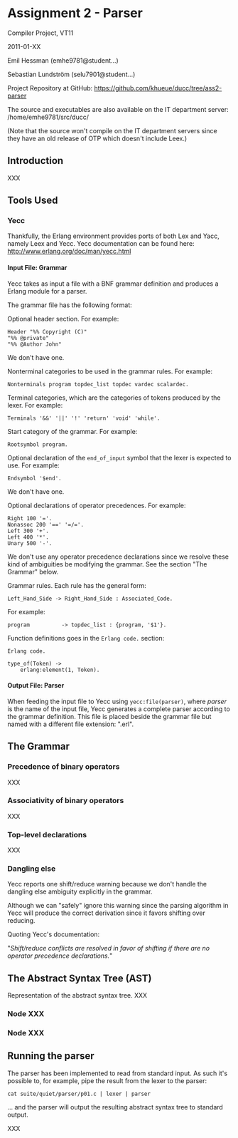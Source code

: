 # Assignment 2 - Parser

Compiler Project, VT11

2011-01-XX

Emil Hessman (emhe9781@student...)

Sebastian Lundström (selu7901@student...)

Project Repository at GitHub: 
<https://github.com/khueue/ducc/tree/ass2-parser>

The source and executables are also available on the IT department server:
/home/emhe9781/src/ducc/ 

(Note that the source won't compile on the IT department servers since they
have an old release of OTP which doesn't include Leex.)


## Introduction

XXX


## Tools Used

### Yecc

Thankfully, the Erlang environment provides ports of both Lex and Yacc, namely
Leex and Yecc. Yecc documentation can be found here:
<http://www.erlang.org/doc/man/yecc.html>

#### Input File: Grammar

Yecc takes as input a file with a BNF grammar definition and produces a 
Erlang module for a parser.

The grammar file has the following format:

Optional header section. For example:

    Header "%% Copyright (C)"
    "%% @private"
    "%% @Author John"

We don't have one.

Nonterminal categories to be used in the grammar rules. For example:

    Nonterminals program topdec_list topdec vardec scalardec.

Terminal categories, which are the categories of tokens produced by the 
lexer. For example:

    Terminals '&&' '||' '!' 'return' 'void' 'while'.

Start category of the grammar. For example:

    Rootsymbol program.

Optional declaration of the `end_of_input` symbol that the lexer is expected to
use. For example:

    Endsymbol '$end'.

We don't have one.

Optional declarations of operator precedences. For example:

    Right 100 '='.
    Nonassoc 200 '==' '=/='.
    Left 300 '+'.
    Left 400 '*'.
    Unary 500 '-'.

We don't use any operator precedence declarations since we resolve these 
kind of ambiguities be modifying the grammar. See the section "The Grammar"
below.

Grammar rules. Each rule has the general form:
    
    Left_Hand_Side -> Right_Hand_Side : Associated_Code.

For example:
    
    program          -> topdec_list : {program, '$1'}.

Function definitions goes in the `Erlang code.` section:

    Erlang code.

    type_of(Token) ->
        erlang:element(1, Token).


#### Output File: Parser

When feeding the input file to Yecc using `yecc:file(parser)`, where _parser_ 
is the name of the input file, Yecc generates a complete parser according to 
the grammar definition. This file is placed beside the grammar file but named 
with a different file extension: ".erl".


## The Grammar

### Precedence of binary operators

XXX


### Associativity of binary operators

XXX


### Top-level declarations

XXX


### Dangling else

Yecc reports one shift/reduce warning because we don't handle the dangling
else ambiguity explicitly in the grammar.

Although we can "safely" ignore this warning since the parsing algorithm in 
Yecc will produce the correct derivation since it favors shifting over 
reducing. 

Quoting Yecc's documentation:

"_Shift/reduce conflicts are resolved in favor of shifting if there are no 
operator precedence declarations._"


## The Abstract Syntax Tree (AST)

Representation of the abstract syntax tree. XXX

### Node XXX

### Node XXX


## Running the parser

The parser has been implemented to read from standard input. As such it's 
possible to, for example, pipe the result from the lexer to the parser:

    cat suite/quiet/parser/p01.c | lexer | parser

... and the parser will output the resulting abstract syntax tree to standard
output.

XXX
